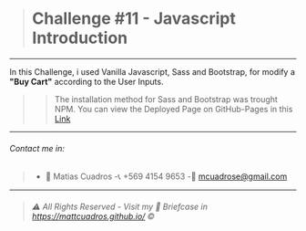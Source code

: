 ># Challenge #11 - **Javascript Introduction**

---

In this Challenge, i used Vanilla Javascript, Sass and Bootstrap, for modify a **"Buy Cart"** according to the User Inputs.
>>The  installation method for Sass and Bootstrap was trought NPM.
You can view the Deployed Page on GitHub-Pages in this <a href="https://mattcuadros.github.io/3.1_JS_Challenge_Total_Calculation/" target="_blank">Link</a>

---

###### Contact me in:
>-	:bust_in_silhouette:  Matias Cuadros
>-:telephone_receiver:  +569 4154 9653
>-:email: <a href="mailto:mcuadrose@gmail.com" target="_blank">mcuadrose@gmail.com</a>



---
>###### :warning: *All Rights Reserved - Visit my :briefcase: Briefcase in* <a href="https://mattcuadros.github.io/" target="_blank">https://mattcuadros.github.io/</a> :copyright: 
